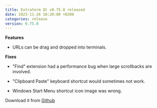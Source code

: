 ```yaml
---
title: Extraterm Qt v0.75.0 released
date: 2023-11-26 10:20:00 +0200
categories: release
version: 0.75.0
---
```


**Features**

* URLs can be drag and dropped into terminals.

**Fixes**

* "Find" extension had a performance bug when large scrollbacks are involved.

* "Clipboard Paste" keyboard shortcut would sometimes not work.

* Windows Start Menu shortcut icon image was wrong.


Download it from [Github](https://github.com/sedwards2009/extraterm/releases/tag/v0.75.0)
